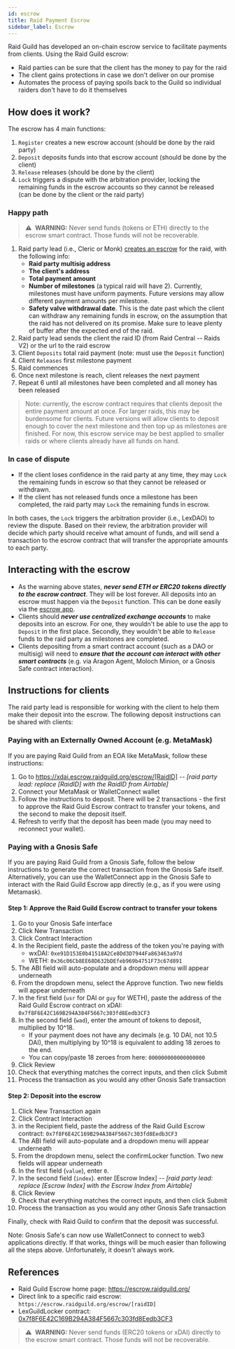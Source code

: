 ```yaml
---
id: escrow
title: Raid Payment Escrow
sidebar_label: Escrow
---
```


Raid Guild has developed an on-chain escrow service to facilitate payments from clients. Using the Raid Guild escrow:

-   Raid parties can be sure that the client has the money to pay for the raid
-   The client gains protections in case we don't deliver on our promise
-   Automates the process of paying spoils back to the Guild so individual raiders don't have to do it themselves

## How does it work?

The escrow has 4 main functions:

1. `Register` creates a new escrow account (should be done by the raid party)
2. `Deposit` deposits funds into that escrow account (should be done by the client)
3. `Release` releases (should be done by the client)
4. `Lock` triggers a dispute with the arbitration provider, locking the remaining funds in the escrow accounts so they cannot be released (can be done by the client or the raid party)

### Happy path

> :warning:&nbsp; **WARNING:** Never send funds (tokens or ETH) directly to the escrow smart contract. Those funds will not be recoverable.

1. Raid party lead (i.e., <span id='monk'>Cleric</span> or <span id='monk'>Monk</span>) [creates an escrow](https://xdai.escrow.raidguild.org/) for the raid, with the following info:
    - **Raid party multisig address**
    - **The client's address**
    - **Total payment amount**
    - **Number of milestones** (a typical raid will have 2). Currently, milestones must have uniform payments. Future versions may allow different payment amounts per milestone.
    - **Safety valve withdrawal date**. This is the date past which the client can withdraw any remaining funds in escrow, on the assumption that the raid has not delivered on its promise. Make sure to leave plenty of buffer after the expected end of the raid.
2. Raid party lead sends the client the raid ID (from Raid Central -- Raids V2) or the url to the raid escrow
3. Client `Deposits` total raid payment (note: must use the `Deposit` function)
4. Client `Releases` first milestone payment
5. Raid commences
6. Once next milestone is reach, client releases the next payment
7. Repeat 6 until all milestones have been completed and all money has been released

> Note: currently, the escrow contract requires that clients deposit the entire payment amount at once. For larger raids, this may be burdensome for clients. Future versions will allow clients to deposit enough to cover the next milestone and then top up as milestones are finished. For now, this escrow service may be best applied to smaller raids or where clients already have all funds on hand.

### In case of dispute

-   If the client loses confidence in the raid party at any time, they may `Lock` the remaining funds in escrow so that they cannot be released or withdrawn.
-   If the client has not released funds once a milestone has been completed, the raid party may `Lock` the remaining funds in escrow.

In both cases, the `Lock` triggers the arbitration provider (i.e., LexDAO) to review the dispute. Based on their review, the arbitration provider will decide which party should receive what amount of funds, and will send a transaction to the escrow contract that will transfer the appropriate amounts to each party.

## Interacting with the escrow

-   As the warning above states, **_never send ETH or ERC20 tokens directly to the escrow contract_**. They will be lost forever. All deposits into an escrow must happen via the `Deposit` function. This can be done easily via the [escrow app](https://xdai.escrow.raidguild.org/).
-   Clients should **_never use centralized exchange accounts_** to make deposits into an escrow. For one, they wouldn't be able to use the app to `Deposit` in the first place. Secondly, they wouldn't be able to `Release` funds to the raid party as milestones are completed.
-   Clients depositing from a smart contract account (such as a DAO or multisig) will need to **_ensure that the account can interact with other smart contracts_** (e.g. via Aragon Agent, Moloch Minion, or a Gnosis Safe contract interaction).

## Instructions for clients

The raid party lead is responsible for working with the client to help them make their deposit into the escrow. The following deposit instructions can be shared with clients:

### Paying with an Externally Owned Account (e.g. MetaMask)

If you are paying Raid Guild from an EOA like MetaMask, follow these instructions:

1. Go to https://xdai.escrow.raidguild.org/escrow/[RaidID] -- _[raid party lead: replace [RaidID] with the RaidID from Airtable]_
2. Connect your MetaMask or WalletConnect wallet
3. Follow the instructions to deposit. There will be 2 transactions - the first to approve the Raid Guid Escrow contract to transfer your tokens, and the second to make the deposit itself.
4. Refresh to verify that the deposit has been made (you may need to reconnect your wallet).

### Paying with a Gnosis Safe

If you are paying Raid Guild from a Gnosis Safe, follow the below instructions to generate the correct transaction from the Gnosis Safe itself. Alternatively, you can use the WalletConnect app in the Gnosis Safe to interact with the Raid Guild Escrow app directly (e.g., as if you were using Metamask).

#### Step 1: Approve the Raid Guild Escrow contract to transfer your tokens

1. Go to your Gnosis Safe interface
2. Click New Transaction
3. Click Contract Interaction
4. In the Recipient field, paste the address of the token you're paying with
    - wxDAI: `0xe91D153E0b41518A2Ce8Dd3D7944Fa863463a97d`
    - WETH: `0x36c06Cb8EE68D632bDEfeb969b4751F73c67d891`
5. The ABI field will auto-populate and a dropdown menu will appear underneath
6. From the dropdown menu, select the Approve function. Two new fields will appear underneath
7. In the first field (`usr` for DAI or `guy` for WETH), paste the address of the Raid Guild Escrow contract on xDAI: `0x7f8F6E42C169B294A384F5667c303fd8Eedb3CF3`
8. In the second field (`wad`), enter the amount of tokens to deposit, multiplied by 10^18.
    - If your payment does not have any decimals (e.g. 10 DAI, not 10.5 DAI), then multiplying by 10^18 is equivalent to adding 18 zeroes to the end.
    - You can copy/paste 18 zeroes from here: `000000000000000000`
9. Click Review
10. Check that everything matches the correct inputs, and then click Submit
11. Process the transaction as you would any other Gnosis Safe transaction

#### Step 2: Deposit into the escrow

1. Click New Transaction again
2. Click Contract Interaction
3. in the Recipient field, paste the address of the Raid Guild Escrow contract: `0x7f8F6E42C169B294A384F5667c303fd8Eedb3CF3`
4. The ABI field will auto-populate and a dropdown menu will appear underneath
5. From the dropdown menu, select the confirmLocker function. Two new fields will appear underneath
6. In the first field (`value`), enter `0`.
7. In the second field (`index`). enter [Escrow Index] -- _[raid party lead: replace [Escrow Index] with the Escrow Index from Airtable]_
8. Click Review
9. Check that everything matches the correct inputs, and then click Submit
10. Process the transaction as you would any other Gnosis Safe transaction

Finally, check with Raid Guild to confirm that the deposit was successful.

Note: Gnosis Safe's can now use WalletConnect to connect to web3 applications directly. If that works, things will be much easier than following all the steps above. Unfortunately, it doesn't always work.

## References

-   Raid Guild Escrow home page: https://escrow.raidguild.org/
-   Direct link to a specific raid escrow: `https://escrow.raidguild.org/escrow/[raidID]`
-   LexGuildLocker contract: [0x7f8F6E42C169B294A384F5667c303fd8Eedb3CF3](https://blockscout.com/poa/xdai/address/0x7f8F6E42C169B294A384F5667c303fd8Eedb3CF3/contracts)

> :warning:&nbsp; **WARNING:** Never send funds (ERC20 tokens or xDAI) directly to the escrow smart contract. Those funds will not be recoverable.
